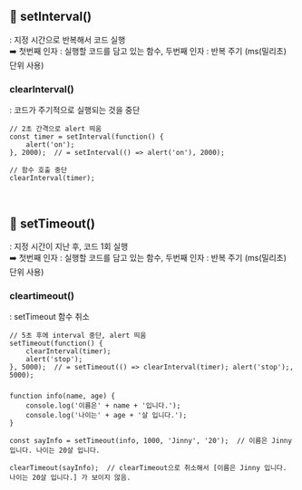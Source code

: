 ## 📍 setInterval()
: 지정 시간으로 반복해서 코드 실행<br>
➡️ 첫번째 인자 : 실행할 코드를 담고 있는 함수, 두번째 인자 : 반복 주기 (ms(밀리초) 단위 사용) 

### clearInterval()
: 코드가 주기적으로 실행되는 것을 중단

    // 2초 간격으로 alert 띄움
    const timer = setInterval(function() {
        alert('on');
    }, 2000);  // = setInterval(() => alert('on'), 2000);
    
    // 함수 호출 중단
    clearInterval(timer);

<br>

## 📍 setTimeout()
: 지정 시간이 지난 후, 코드 1회 실행<br>
➡️ 첫번째 인자 : 실행할 코드를 담고 있는 함수, 두번째 인자 : 반복 주기 (ms(밀리초) 단위 사용)

### cleartimeout()
: setTimeout 함수 취소

    // 5초 후에 interval 중단, alert 띄움
    setTimeout(function() {
        clearInterval(timer);
        alert('stop');
    }, 5000);  // = setTimeout(() => clearInterval(timer); alert('stop');, 5000);

###

    function info(name, age) {
        console.log('이름은' + name + '입니다.');
        console.log('나이는' + age + '살 입니다.');
    }
    
    const sayInfo = setTimeout(info, 1000, 'Jinny', '20');  // 이름은 Jinny 입니다. 나이는 20살 입니다.

    clearTimeout(sayInfo);  // clearTimeout으로 취소해서 [이름은 Jinny 입니다. 나이는 20살 입니다.] 가 보이지 않음.
